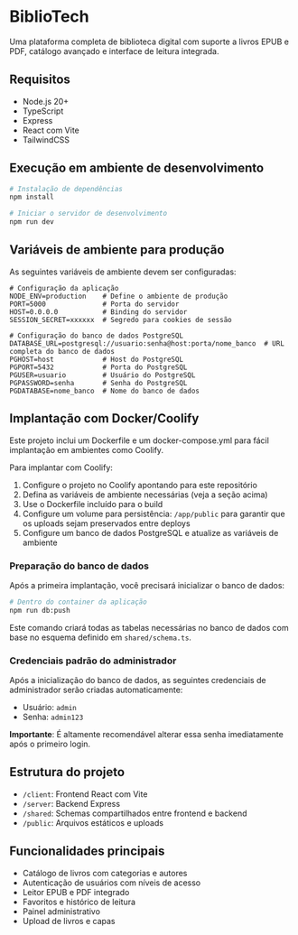 # BiblioTech

Uma plataforma completa de biblioteca digital com suporte a livros EPUB e PDF, catálogo avançado e interface de leitura integrada.

## Requisitos

- Node.js 20+
- TypeScript
- Express
- React com Vite
- TailwindCSS

## Execução em ambiente de desenvolvimento

```bash
# Instalação de dependências
npm install

# Iniciar o servidor de desenvolvimento
npm run dev
```

## Variáveis de ambiente para produção

As seguintes variáveis de ambiente devem ser configuradas:

```
# Configuração da aplicação
NODE_ENV=production    # Define o ambiente de produção
PORT=5000              # Porta do servidor
HOST=0.0.0.0           # Binding do servidor
SESSION_SECRET=xxxxxx  # Segredo para cookies de sessão

# Configuração do banco de dados PostgreSQL
DATABASE_URL=postgresql://usuario:senha@host:porta/nome_banco  # URL completa do banco de dados
PGHOST=host            # Host do PostgreSQL
PGPORT=5432            # Porta do PostgreSQL
PGUSER=usuario         # Usuário do PostgreSQL
PGPASSWORD=senha       # Senha do PostgreSQL
PGDATABASE=nome_banco  # Nome do banco de dados
```

## Implantação com Docker/Coolify

Este projeto inclui um Dockerfile e um docker-compose.yml para fácil implantação em ambientes como Coolify.

Para implantar com Coolify:

1. Configure o projeto no Coolify apontando para este repositório
2. Defina as variáveis de ambiente necessárias (veja a seção acima)
3. Use o Dockerfile incluído para o build
4. Configure um volume para persistência: `/app/public` para garantir que os uploads sejam preservados entre deploys
5. Configure um banco de dados PostgreSQL e atualize as variáveis de ambiente

### Preparação do banco de dados

Após a primeira implantação, você precisará inicializar o banco de dados:

```bash
# Dentro do container da aplicação
npm run db:push
```

Este comando criará todas as tabelas necessárias no banco de dados com base no esquema definido em `shared/schema.ts`.

### Credenciais padrão do administrador

Após a inicialização do banco de dados, as seguintes credenciais de administrador serão criadas automaticamente:

- Usuário: `admin`
- Senha: `admin123`

**Importante**: É altamente recomendável alterar essa senha imediatamente após o primeiro login.

## Estrutura do projeto

- `/client`: Frontend React com Vite
- `/server`: Backend Express
- `/shared`: Schemas compartilhados entre frontend e backend
- `/public`: Arquivos estáticos e uploads

## Funcionalidades principais

- Catálogo de livros com categorias e autores
- Autenticação de usuários com níveis de acesso
- Leitor EPUB e PDF integrado
- Favoritos e histórico de leitura
- Painel administrativo
- Upload de livros e capas